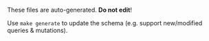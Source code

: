 These files are auto-generated. **Do not edit**!

Use `make generate` to update the schema (e.g. support new/modified queries & mutations).